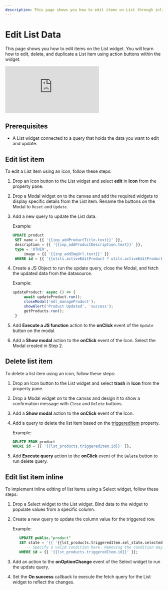 ```yaml
---
description: This page shows you how to edit items on List through inline editing.
---
```


# Edit List Data
This page shows you how to edit items on the List widget. You will learn how to edit, delete, and duplicate a List item using action buttons within the widget.

<div style={{ '{{ position: "relative", paddingBottom: "calc(50.520833333333336% + 41px)", height: "0", width: "100%" }}' }}>
  <iframe src="https://demo.arcade.software/0wn5llvSYN5A17GQUVKB?embed" frameborder="0" loading="lazy" webkitallowfullscreen mozallowfullscreen allowfullscreen style={{ '{{ position: "absolute", top: "0", left: "0", width: "100%", height: "100%", colorScheme: "light" }}' }} title="Appsmith | Connect Data">
  </iframe>
</div>

## Prerequisites
- A List widget connected to a query that holds the data you want to edit and update.

## Edit list item
To edit a List item using an icon, follow these steps:
1. Drop an Icon button to the List widget and select **edit** in **Icon** from the property pane.
2. Drop a Modal widget on to the canvas and add the required widgets to display specific details from the List item.
   Rename the buttons on the Modal to `Reset` and `Update`. 
3. Add a new query to update the List data.

   Example:
   ```sql
   UPDATE product
    SET name = {{ '{{inp_addProductTitle.text}}' }},
    description = {{ '{{inp_addProductDescription.text}}' }},
    type = 'OTHER',
		image = {{ '{{inp_addImgUrl.text}}' }}
    WHERE id = {{ '{{utils.activeEditProduct ? utils.activeEditProduct.id : ''}}' }};
   ```
4. Create a JS Object to run the update query, close the Modal, and fetch the updated data from the datasource.

   Example:
   ```jsx
   updateProduct: async () => {
		await updateProduct.run();
		closeModal('mdl_manageProduct');
		showAlert('Product Updated', 'success');
		getProducts.run();
	}
   ```
5. Add **Execute a JS function** action to the **onClick** event of the `Update` button on the modal.
6. Add a **Show modal** action to the **onClick** event of the Icon. Select the Modal created in Step 2.

## Delete list item
To delete a list item using an icon, follow these steps:
1. Drop an Icon button to the List widget and select **trash** in **Icon** from the property pane.
2. Drop a Modal widget on to the canvas and design it to show a confirmation message with `Close` and `Delete` buttons.
3. Add a **Show modal** action to the **onClick** event of the Icon.
4. Add a query to delete the list item based on the [triggeredItem](/reference/widgets/list#triggereditem-object) property.
   
   Example:
   ```sql
   DELETE FROM product 
   WHERE id = {{ '{{lst_products.triggeredItem.id}}' }}; 
   ```
5. Add **Execute query** action to the **onClick** event of the `Delete` button to run delete query.

## Edit list item inline
To implement inline editing of list items using a Select widget, follow these steps:
1. Drop a Select widget to the List widget. Bind data to the widget to populate values from a specific column.
2. Create a new query to update the column value for the triggered row.

   Example:

   ```sql 
      UPDATE public."product" 
      SET state = '{{ '{{lst_products.triggeredItem.sel_state.selectedOptionValue}}' }}'
         -- Specify a valid condition here. Removing the condition may update every row in the table!
      WHERE id = {{ '{{lst_products.triggeredItem.id}}' }}; 
   ```
3. Add an action to the **onOptionChange** event of the Select widget to run the update query.
4. Set the **On success** callback to execute the fetch query for the List widget to reflect the changes.
